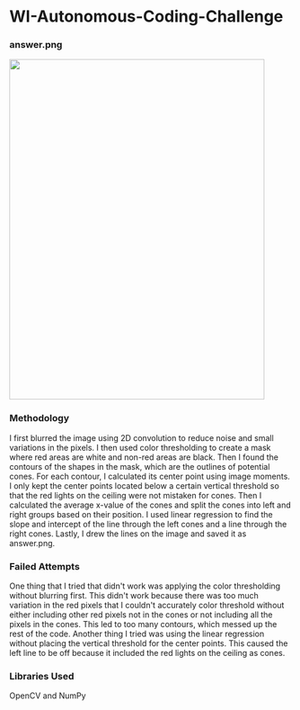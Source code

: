 # WI-Autonomous-Coding-Challenge
### answer.png
<img src="https://github.com/user-attachments/assets/f9d71392-0e8d-496a-b9f3-4a3a18177d94" width="454" height="605">

### Methodology
I first blurred the image using 2D convolution to reduce noise and small variations in the pixels. I then used color thresholding to create a mask where red areas are white and non-red areas are black. Then I found the contours of the shapes in the mask, which are the outlines of potential cones. For each contour, I calculated its center point using image moments. I only kept the center points located below a certain vertical threshold so that the red lights on the ceiling were not mistaken for cones. Then I calculated the average x-value of the cones and split the cones into left and right groups based on their position. I used linear regression to find the slope and intercept of the line through the left cones and a line through the right cones. Lastly, I drew the lines on the image and saved it as answer.png.
### Failed Attempts
One thing that I tried that didn't work was applying the color thresholding without blurring first. This didn't work because there was too much variation in the red pixels that I couldn't accurately color threshold without either including other red pixels not in the cones or not including all the pixels in the cones. This led to too many contours, which messed up the rest of the code. Another thing I tried was using the linear regression without placing the vertical threshold for the center points. This caused the left line to be off because it included the red lights on the ceiling as cones.
### Libraries Used
OpenCV and NumPy
